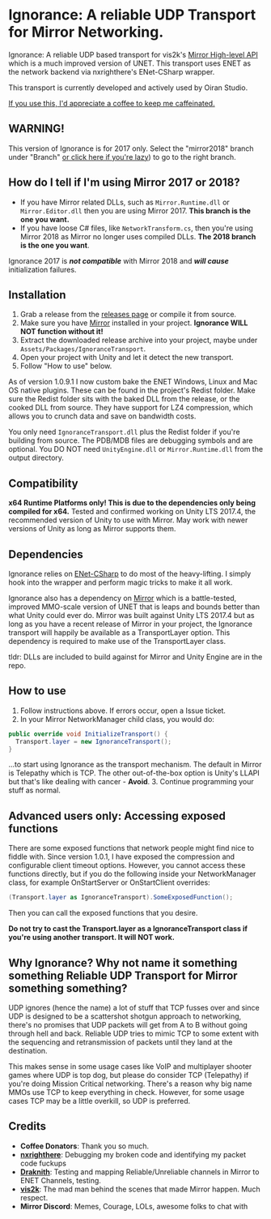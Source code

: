 # Ignorance: A reliable UDP Transport for Mirror Networking.
Ignorance: A reliable UDP based transport for vis2k's [Mirror High-level API](https://github.com/vis2k/Mirror) which is a much improved version of UNET. 
This transport uses ENET as the network backend via nxrighthere's ENet-CSharp wrapper.

This transport is currently developed and actively used by Oiran Studio.

[If you use this, I'd appreciate a coffee to keep me caffeinated.](https://ko-fi.com/coburn)

## WARNING!
This version of Ignorance is for 2017 only. Select the "mirror2018" branch under "Branch" [or click here if you're lazy](https://github.com/SoftwareGuy/Ignorance/tree/mirror2018)) to go to the right branch.

## How do I tell if I'm using Mirror 2017 or 2018?
- If you have Mirror related DLLs, such as `Mirror.Runtime.dll` or `Mirror.Editor.dll` then you are using Mirror 2017. **This branch is the one you want.**
- If you have loose C# files, like `NetworkTransform.cs`, then you're using Mirror 2018 as Mirror no longer uses compiled DLLs. **The 2018 branch is the one you want**.

Ignorance 2017 is ***not compatible*** with Mirror 2018 and ***will cause*** initialization failures.

## Installation
1. Grab a release from the [releases page](https://github.com/SoftwareGuy/Ignorance/releases) or compile it from source.
2. Make sure you have [Mirror](https://github.com/vis2k/Mirror) installed in your project. **Ignorance WILL NOT function without it!**
3. Extract the downloaded release archive into your project, maybe under `Assets/Packages/IgnoranceTransport`.
4. Open your project with Unity and let it detect the new transport.
5. Follow "How to use" below.

As of version 1.0.9.1 I now custom bake the ENET Windows, Linux and Mac OS native plugins. These can be found in the project's Redist folder. Make sure the Redist folder sits with the baked DLL from the release, or the cooked DLL from source. They have support for LZ4 compression, which allows you to crunch data and save on bandwidth costs.

You only need `IgnoranceTransport.dll` plus the Redist folder if you're building from source. The PDB/MDB files are debugging symbols and are optional. You DO NOT need `UnityEngine.dll` or `Mirror.Runtime.dll` from the output directory.

## Compatibility
**x64 Runtime Platforms only! This is due to the dependencies only being compiled for x64.**
Tested and confirmed working on Unity LTS 2017.4, the recommended version of Unity to use with Mirror.
May work with newer versions of Unity as long as Mirror supports them.

## Dependencies
Ignorance relies on [ENet-CSharp](https://github.com/nxrighthere/ENet-CSharp) to do most of the heavy-lifting. I simply hook into the wrapper and perform magic tricks to make it all work.

Ignorance also has a dependency on [Mirror](https://github.com/vis2k/Mirror) which is a battle-tested, improved MMO-scale version of UNET that is leaps and bounds better than what Unity could ever do. Mirror was built against Unity LTS 2017.4 but as long as you have a recent release of Mirror in your project, the Ignorance transport will happily be available as a TransportLayer option. This dependency is required to make use of the TransportLayer class.

tldr: DLLs are included to build against for Mirror and Unity Engine are in the repo.
## How to use
1. Follow instructions above. If errors occur, open a Issue ticket.
2. In your Mirror NetworkManager child class, you would do:
```csharp
public override void InitializeTransport() {
  Transport.layer = new IgnoranceTransport();
}
```
...to start using Ignorance as the transport mechanism. The default in Mirror is Telepathy which is TCP. The other out-of-the-box option is Unity's LLAPI but that's like dealing with cancer - **Avoid**.
3. Continue programming your stuff as normal.

## Advanced users only: Accessing exposed functions
There are some exposed functions that network people might find nice to fiddle with. Since version 1.0.1, I have exposed the compression and configurable client timeout options. However, you cannot access these functions directly, but if you do the following inside your NetworkManager class, for example OnStartServer or OnStartClient overrides:

```csharp
(Transport.layer as IgnoranceTransport).SomeExposedFunction();
```
Then you can call the exposed functions that you desire.

**Do not try to cast the Transport.layer as a IgnoranceTransport class if you're using another transport. It will NOT work.**

## Why Ignorance? Why not name it something something Reliable UDP Transport for Mirror something something?
UDP ignores (hence the name) a lot of stuff that TCP fusses over and since UDP is designed to be a scattershot shotgun approach to networking, there's no promises that UDP packets will get from A to B without going through hell and back. Reliable UDP tries to mimic TCP to some extent with the sequencing and retransmission of packets until they land at the destination.

This makes sense in some usage cases like VoIP and multiplayer shooter games where UDP is top dog, but please do consider TCP (Telepathy) if you're doing Mission Critical networking. There's a reason why big name MMOs use TCP to keep everything in check. However, for some usage cases TCP may be a little overkill, so UDP is preferred.

## Credits
- **Coffee Donators**: Thank you so much.
- **[nxrighthere](https://github.com/nxrighthere)**: Debugging my broken code and identifying my packet code fuckups
- **[Draknith](https://github.com/FizzCube)**: Testing and mapping Reliable/Unreliable channels in Mirror to ENET Channels, testing.
- **[vis2k](https://github.com/vis2k)**: The mad man behind the scenes that made Mirror happen. Much respect.
- **Mirror Discord**: Memes, Courage, LOLs, awesome folks to chat with
